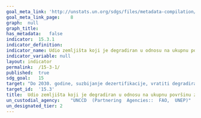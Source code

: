 ```yaml
---	
goal_meta_link:	'http://unstats.un.org/sdgs/files/metadata-compilation/Metadata-Goal-15.pdf'
goal_meta_link_page:	8
graph:	null
graph_title:	
has_metadata:	false
indicator:	15.3.1
indicator_definition:	
indicator_name:	Udio zemljišta koji je degradiran u odnosu na ukupnu površinu zemljišta
indicator_variable:	null
layout:	indicator
permalink:	/15-3-1/
published:	true
sdg_goal:	15
target:	"Do 2030. godine, suzbijanje dezertifikacije, vratiti degradirano zemljište i tla, uključujući i zemlje pogođene dezertifikacijom  usljed suše i poplave, te nastojati postići neutralnu degradaciju zemljišta u svijetu"
target_id:	'15.3'
title:	Udio zemljišta koji je degradiran u odnosu na ukupnu površinu zemljišta
un_custodial_agency:	"UNCCD  (Partnering  Agencies::  FAO,  UNEP)"
un_designated_tier:	2
---	
```

